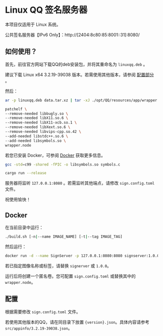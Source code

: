 # Linux QQ 签名服务器

本项目仅适用于 Linux 系统。

公共签名服务器【IPv6 Only】：http://[2404:8c80:85:8001::31]:8080/

## 如何使用？

首先，前往官方网站下载QQ的deb安装包，并将其重命名为 `linuxqq.deb` 。

建议下载 Linux x64 3.2.19-39038 版本。若需使用其他版本，请参阅 [配置部分](#config) 。

然后：

```sh
ar -p linuxqq.deb data.tar.xz | tar -xJ ./opt/QQ/resources/app/wrapper.node -O > wrapper.node && rm linuxqq.deb

patchelf \
--remove-needed libbugly.so \
--remove-needed libX11.so.6 \
--remove-needed libX11-xcb.so.1 \
--remove-needed libXext.so.6 \
--remove-needed libvips-cpp.so.42 \
--add-needed libstdc++.so.6 \
--add-needed libsymbols.so \
wrapper.node
```

若您已安装 Docker，可参阅 [Docker](#docker) 获取更多信息。

```sh
gcc -std=c99 -shared -fPIC -o libsymbols.so symbols.c

cargo run --release
```

服务器将监听 `127.0.0.1:8080` 。若需监听其他端点，请修改 `sign.config.toml` 文件。

祝使用愉快！

## Docker

在当前目录中运行：

```sh
./build.sh [-n|--name IMAGE_NAME] [-t|--tag IMAGE_TAG]
```

然后运行：

```sh
docker run -d --name SignServer -p 127.0.0.1:8080:8080 signserver:1.0.0
```

若已指定图像名称或标签，请替换 `signerver` 或 `1.0.0`。

运行后将创建一个匿名卷。您可配置 `sign.config.toml` 或替换其中的 `wrapper.node`。

## 配置

根据需要修改 `sign.config.toml` 文件。

若使用其他版本的QQ，请在同目录下放置 `{version}.json`。具体内容请参考 `src/appinfo/3.2.19-39038.json`。


